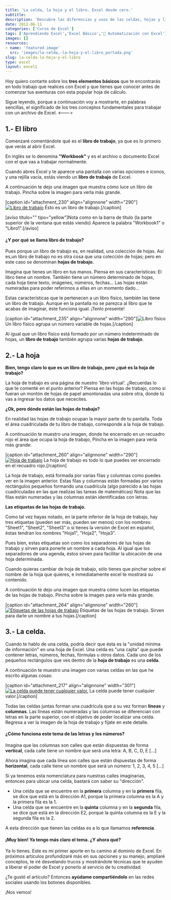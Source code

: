 ```yaml
---
title: 'La celda, la hoja y el libro. Excel desde cero.'
subtitle: 
description: 'Descubre las diferencias y usos de las celdas, hojas y libros en Excel, la herramienta de hojas de cálculo más popular del mundo.'
date: 2012-06-11
categories: ['Curso de Excel']
tags: ['Aprendiendo Excel','Excel Básico','🤖 Automatización con Excel']
images: []
resources: 
- name: 'featured-image'
  src: 'images/la-celda,-la-hoja-y-el-libro_portada.png'
slug: la-celda-la-hoja-y-el-libro
type: excel
layout: excel1
---
```


Hoy quiero contarte sobre los **tres elementos básicos** que te encontrarás en todo trabajo que realices con Excel y que tienes que conocer antes de comenzar tus aventuras con esta popular hoja de cálculo.

Sigue leyendo, porque a continuación voy a mostrarte, en palabras sencillas, el significado de los tres conceptos fundamentales para trabajar con un archivo de Excel.
<--->

## 1.- El libro

Comenzaré comentándote qué es el **libro de trabajo**, ya que es lo primero que verás al abrir Excel.

En inglés se lo denomina **"Workbook"** y es el archivo o documento Excel con el que vas a trabajar normalmente.

Cuando abres Excel y te aparece una pantalla con varias opciones e iconos, y una rejilla vacía, estás viendo un **libro de trabajo** de Excel.

A continuación te dejo una imagen que muestra cómo luce un libro de trabajo. Pincha sobre la imagen para verla más grande.

\[caption id="attachment\_230" align="alignnone" width="290"\][![Libro de trabajo](images/libro-trabajo-290x2901.png "Libro de trabajo")](https://www.raymundoycaza.com/excel-basico/celda-hoja-libro.html/attachment/libro-trabajo) Ésto es un libro de trabajo.\[/caption\]

\[aviso titulo="" tipo="yellow"\]Nota como en la barra de título (la parte superior de la ventana que estás viendo) Aparece la palabra "Workbook1" o "Libro1".\[/aviso\]

#### ¿Y por qué se llama libro de trabajo?

Pues porque un libro de trabajo es, en realidad, una colección de hojas. Así es,un libro de trabajo no es otra cosa que una colección de hojas; pero en este caso se denominan **hojas de trabajo.**

Imagina que tienes un libro en tus manos. Piensa en sus características: El libro tiene un nombre. También tiene un número determinado de hojas, cada hoja tiene texto, imágenes, números, fechas... Las hojas están numeradas para poder referirnos a ellas en un momento dado...

Estas características que le pertenecen a un libro físico, también las tiene un libro de trabajo. Aunque en la pantalla no se parezca al libro que te acabas de imaginar, éste funciona igual. ¡Tenlo presente!

\[caption id="attachment\_235" align="alignnone" width="290"\]![Libro físico](images/free-stock-vector-open-book-by-the-wind-1160-290x2901.jpg "Libro físico") Un libro físico agrupa un número variable de hojas.\[/caption\]

Al igual que un libro físico está formado por un número indeterminado de hojas, un **libro de trabajo** también agrupa varias **hojas de trabajo**.

## 2.- La hoja

**Bien, tengo claro lo que es un libro de trabajo, pero ¿qué es la hoja de trabajo?**

La hoja de trabajo es una página de nuestro 'libro virtual'. ¿Recuerdas lo que te comenté en el punto anterior? Piensa en las hojas de trabajo, como si fueran un montón de hojas de papel amontonadas una sobre otra, donde tú vas a ingresar los datos que nececites.

**¿Ok, pero dónde están las hojas de trabajo?**

En realidad las hojas de trabajo ocupan la mayor parte de tu pantalla. Toda el área cuadriculada de tu libro de trabajo, corresponde a la hoja de trabajo.

A continuación te muestro una imagen, donde he encerrado en un recuadro rojo el área que ocupa la hoja de trabajo, Pincha en la imagen para verla más grande:

\[caption id="attachment\_260" align="alignnone" width="290"\][![Hoja de trabajo](images/hoja-trabajo-290x2901.png "Hoja de trabajo")](http://raymundoycaza.com/wp-content/uploads/hoja-trabajo.png) La hoja de trabajo es todo lo que puedes ver encerrado en el recuadro rojo.\[/caption\]

La hoja de trabajo, está formada por varias filas y columnas como puedes ver en la imagen anterior. Estas filas y columnas están formadas por varios rectángulos pequeños formando una cuadrícula (algo parecido a las hojas cuadriculadas en las que realizas las tareas de matemáticas) Nota que las filas están numeradas y las columnas están identificadas con letras.

**Las etiquetas de las hojas de trabajo.**

Como tal vez hayas notado, en la parte inferior de la hoja de trabajo, hay tres etiquetas (pueden ser más, pueden ser menos) con los nombres: "Sheet1", "Sheet2", "Sheet3" o si tienes la versión de Excel en español, éstas tendran los nombres "Hoja1", "Hoja2", "Hoja3".

Pues bien, estas etiquetas son como los separadores de tus hojas de trabajo y sirven para ponerle un nombre a cada hoja. Al igual que los separadores de una agenda, éstos sirven para facilitar la ubicación de una hoja determinada.

Cuando quieras cambiar de hoja de trabajo, sólo tienes que pinchar sobre el nombre de la hoja que quieres, e inmediatamente excel te mostrará su contenido.

A continuación te dejo una imagen que muestra cómo lucen las etiquetas de las hojas de trabajo. Pincha sobre la imagen para verla más grande.

\[caption id="attachment\_264" align="alignnone" width="260"\][![Etiquetas de las hojas de trabajo](images/etiquetas-hoja-trabajo1.png "Etiquetas de las hojas de trabajo")](https://www.raymundoycaza.com/excel-basico/celda-hoja-libro.html/attachment/etiquetas-hoja-trabajo) Etiquetas de las hojas de trabajo. Sirven para darle un nombre a tus hojas.\[/caption\]

## 3.- La celda.

Cuando te hablo de una celda, podría decir que ésta es la "unidad mínima de información" en una hoja de Excel. Una celda es "una cajita" que puede contener letras, números, fechas, fórmulas u otros datos. Cada uno de los pequeños rectángulos que ves dentro de la **hoja de trabajo** es una **celda**.

A continuación te muestro una imagen con varias celdas en las que he escrito algunas cosas:

\[caption id="attachment\_217" align="alignnone" width="301"\][![La celda puede tener cualquier valor.](images/que-es-celda-11.png "La celda puede tener cualquier valor.")](http://raymundoycaza.com/wp-content/uploads/que-es-celda-11.png) La celda puede tener cualquier valor.\[/caption\]

Todas las celdas juntas forman una cuadrícula que a su vez forman **líneas** y **columnas**. Las líneas están numeradas y las columnas se diferencian con letras en la parte superior, con el objetivo de poder localizar una celda. Regresa a ver la imagen de la hoja de trabajo y fíjate en este detalle.

#### ¿Cómo funciona este tema de las letras y los números?

Imagina que las columnas son calles que están dispuestas de forma **vertical**, cada calle tiene un nombre que será una letra: A, B, C, D, E \[...\]

Ahora imagina que cada línea son calles que están dispuestas de forma **horizontal**, cada calle tiene un nombre que será un número: 1, 2, 3, 4, 5 \[...\]

Si ya tenemos esta nomenclatura para nuestras calles imaginarias, entonces para ubicar una celda, bastará con saber su "dirección".

- Una celda que se encuentre en la **primera** columna y en la **primera** fila, se dice que está en la dirección A1, porque la primera columna es la A y la primera fila es la 1.
- Una celda que se encuentre en la **quinta** columna y en la **segunda** fila, se dice que está en la dirección E2, porque la quinta columna es la E y la segunda fila es la 2.

A esta dirección que tienen las celdas es a lo que llamamos **referencia**.

#### ¡Muy bien! Ya tengo más claro el tema. ¿Y ahora qué?

Ya lo tienes. Este es mi primer aporte en tu camino al dominio de Excel. En próximos artículos profundizaré más en sus opciones y su manejo, ampliaré conceptos, te iré desvelando trucos y mostrándote técnicas que te ayuden a liberar el poder de Excel y ponerlo al servicio de tu creatividad.

¿Te gustó el artículo? Entonces **ayúdame compartiéndolo** en las redes sociales usando los botones disponibles.

¡Nos vemos!
